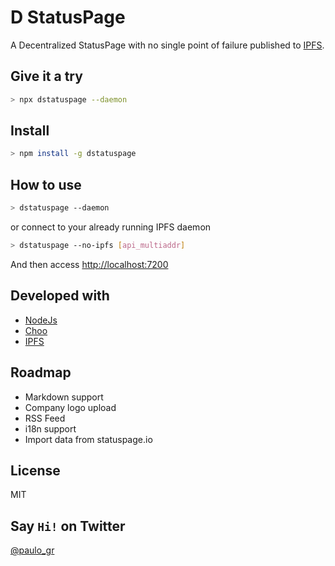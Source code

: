# D StatusPage

A Decentralized StatusPage with no single point of failure published to [IPFS](https://ipfs.io).

## Give it a try

```bash
> npx dstatuspage --daemon
```

## Install

```bash
> npm install -g dstatuspage
```

## How to use

```bash
> dstatuspage --daemon
```

or connect to your already running IPFS daemon

```bash
> dstatuspage --no-ipfs [api_multiaddr]
```

And then access [http://localhost:7200](http://localhost:7200)

## Developed with

- [NodeJs](https://ipfs.io)
- [Choo](https://choo.io)
- [IPFS](https://ipfs.io)

## Roadmap

- Markdown support
- Company logo upload
- RSS Feed
- i18n support
- Import data from statuspage.io

## License 

MIT

## Say `Hi!` on Twitter

[@paulo_gr](https://www.twitter.com/paulo_gr)
